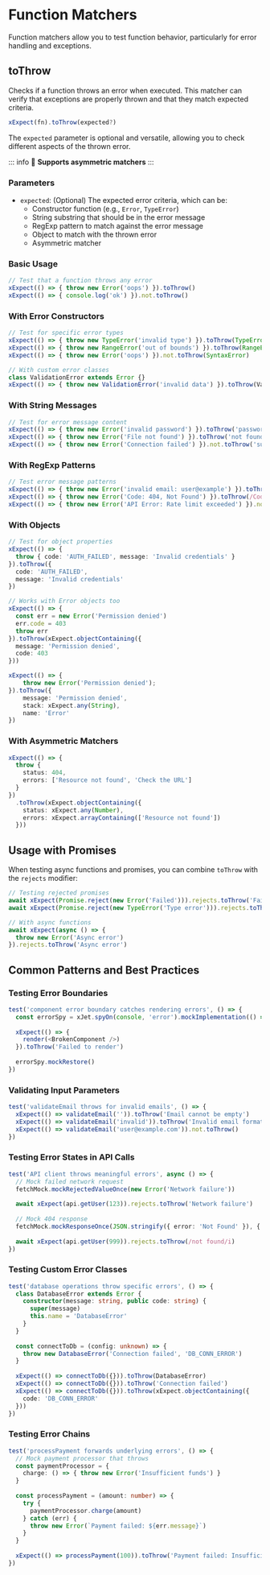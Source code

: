 # Function Matchers

Function matchers allow you to test function behavior, particularly for error handling and exceptions.

## toThrow

Checks if a function throws an error when executed. This matcher can verify that exceptions are properly thrown and that they match expected criteria.

```ts
xExpect(fn).toThrow(expected?)
```

The `expected` parameter is optional and versatile, allowing you to check different aspects of the thrown error.

::: info
:rocket: **Supports asymmetric matchers**
:::

### Parameters

- `expected`: (Optional) The expected error criteria, which can be:
  - Constructor function (e.g., `Error`, `TypeError`)
  - String substring that should be in the error message
  - RegExp pattern to match against the error message
  - Object to match with the thrown error
  - Asymmetric matcher

### Basic Usage

```ts
// Test that a function throws any error
xExpect(() => { throw new Error('oops') }).toThrow()
xExpect(() => { console.log('ok') }).not.toThrow()
```

### With Error Constructors

```ts
// Test for specific error types
xExpect(() => { throw new TypeError('invalid type') }).toThrow(TypeError)
xExpect(() => { throw new RangeError('out of bounds') }).toThrow(RangeError)
xExpect(() => { throw new Error('oops') }).not.toThrow(SyntaxError)

// With custom error classes
class ValidationError extends Error {}
xExpect(() => { throw new ValidationError('invalid data') }).toThrow(ValidationError)
```

### With String Messages

```ts
// Test for error message content
xExpect(() => { throw new Error('invalid password') }).toThrow('password')
xExpect(() => { throw new Error('File not found') }).toThrow('not found')
xExpect(() => { throw new Error('Connection failed') }).not.toThrow('success')
```

### With RegExp Patterns

```ts
// Test error message patterns
xExpect(() => { throw new Error('invalid email: user@example') }).toThrow(/invalid email/)
xExpect(() => { throw new Error('Code: 404, Not Found') }).toThrow(/Code: \d+/)
xExpect(() => { throw new Error('API Error: Rate limit exceeded') }).not.toThrow(/permission denied/i)
```

### With Objects

```ts
// Test for object properties
xExpect(() => { 
  throw { code: 'AUTH_FAILED', message: 'Invalid credentials' }
}).toThrow({ 
  code: 'AUTH_FAILED', 
  message: 'Invalid credentials' 
})

// Works with Error objects too
xExpect(() => { 
  const err = new Error('Permission denied')
  err.code = 403
  throw err
}).toThrow(xExpect.objectContaining({ 
  message: 'Permission denied',
  code: 403
}))

xExpect(() => {
    throw new Error('Permission denied');
}).toThrow({
    message: 'Permission denied',
    stack: xExpect.any(String),
    name: 'Error'
})
```

### With Asymmetric Matchers

```ts
xExpect(() => { 
  throw { 
    status: 404, 
    errors: ['Resource not found', 'Check the URL']
  }
})
  .toThrow(xExpect.objectContaining({ 
    status: xExpect.any(Number),
    errors: xExpect.arrayContaining(['Resource not found'])
  }))
```

## Usage with Promises

When testing async functions and promises, you can combine `toThrow` with the `rejects` modifier:

```ts
// Testing rejected promises
await xExpect(Promise.reject(new Error('Failed'))).rejects.toThrow('Failed')
await xExpect(Promise.reject(new TypeError('Type error'))).rejects.toThrow(TypeError)

// With async functions
await xExpect(async () => {
  throw new Error('Async error')
}).rejects.toThrow('Async error')
```

## Common Patterns and Best Practices

### Testing Error Boundaries

``` ts
test('component error boundary catches rendering errors', () => {
  const errorSpy = xJet.spyOn(console, 'error').mockImplementation(() => {})
  
  xExpect(() => {
    render(<BrokenComponent />)
  }).toThrow('Failed to render')
  
  errorSpy.mockRestore()
})
```

### Validating Input Parameters

``` ts
test('validateEmail throws for invalid emails', () => {
  xExpect(() => validateEmail('')).toThrow('Email cannot be empty')
  xExpect(() => validateEmail('invalid')).toThrow('Invalid email format')
  xExpect(() => validateEmail('user@example.com')).not.toThrow()
})
```

### Testing Error States in API Calls

``` ts
test('API client throws meaningful errors', async () => {
  // Mock failed network request
  fetchMock.mockRejectedValueOnce(new Error('Network failure'))
  
  await xExpect(api.getUser(123)).rejects.toThrow('Network failure')
  
  // Mock 404 response
  fetchMock.mockResponseOnce(JSON.stringify({ error: 'Not Found' }), { status: 404 })
  
  await xExpect(api.getUser(999)).rejects.toThrow(/not found/i)
})
```

### Testing Custom Error Classes

``` ts
test('database operations throw specific errors', () => {
  class DatabaseError extends Error {
    constructor(message: string, public code: string) {
      super(message)
      this.name = 'DatabaseError'
    }
  }
  
  const connectToDb = (config: unknown) => {
    throw new DatabaseError('Connection failed', 'DB_CONN_ERROR')
  }
  
  xExpect(() => connectToDb({})).toThrow(DatabaseError)
  xExpect(() => connectToDb({})).toThrow('Connection failed')
  xExpect(() => connectToDb({})).toThrow(xExpect.objectContaining({ 
    code: 'DB_CONN_ERROR' 
  }))
})
```

### Testing Error Chains

``` ts
test('processPayment forwards underlying errors', () => {
  // Mock payment processor that throws
  const paymentProcessor = {
    charge: () => { throw new Error('Insufficient funds') }
  }
  
  const processPayment = (amount: number) => {
    try {
      paymentProcessor.charge(amount)
    } catch (err) {
      throw new Error(`Payment failed: ${err.message}`)
    }
  }
  
  xExpect(() => processPayment(100)).toThrow('Payment failed: Insufficient funds')
})
```
